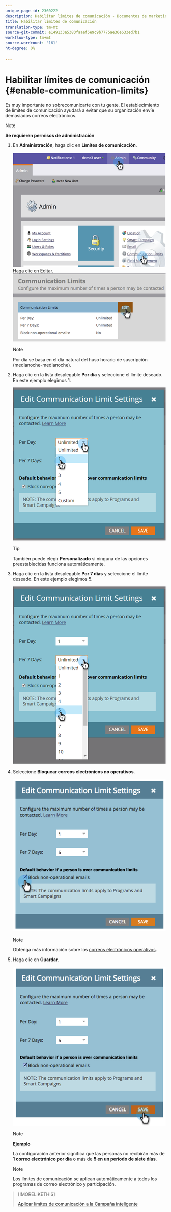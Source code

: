 ```yaml
---
unique-page-id: 2360222
description: Habilitar límites de comunicación - Documentos de marketing - Documentación del producto
title: Habilitar límites de comunicación
translation-type: tm+mt
source-git-commit: e149133a5383faaef5e9c9b7775ae36e633ed7b1
workflow-type: tm+mt
source-wordcount: '161'
ht-degree: 0%

---
```



# Habilitar límites de comunicación {#enable-communication-limits}

Es muy importante no sobrecomunicarte con tu gente. El establecimiento de límites de comunicación ayudará a evitar que su organización envíe demasiados correos electrónicos.

>[!NOTE]
>
>**Se requieren permisos de administración**

1. En **Administración**, haga clic en **Límites de comunicación**.

   ![](assets/image2014-9-18-15-3a53-3a37.png)
Haga clic en Editar.
   ![](assets/image2014-9-18-15-3a53-3a47.png)

   >[!NOTE]
   >
   >
   >Por día se basa en el día natural del huso horario de suscripción (medianoche-medianoche).

1. Haga clic en la lista desplegable **Por día** y seleccione el límite deseado. En este ejemplo elegimos 1.

   ![](assets/three.png)

   >[!TIP]
   >
   >También puede elegir **Personalizado** si ninguna de las opciones preestablecidas funciona automáticamente.

1. Haga clic en la lista desplegable **Por 7 días** y seleccione el límite deseado. En este ejemplo elegimos 5.

   ![](assets/four.png)

1. Seleccione **Bloquear correos electrónicos no operativos**.

   ![](assets/five.png)

   >[!NOTE]
   >
   >Obtenga más información sobre los [correos electrónicos operativos](http://docs.marketo.com/display/DOCS/Make+an+Email+Operational).

1. Haga clic en **Guardar**.

   ![](assets/six.png)

   >[!NOTE]
   >
   >**Ejemplo**
   >
   >
   >La configuración anterior significa que las personas no recibirán más de **1 correo electrónico por día** o más de **5 en un período de siete días**.

   >[!NOTE]
   >
   >
   >Los límites de comunicación se aplican automáticamente a todos los programas de correo electrónico y participación.

>[!MORELIKETHIS]
>
>[Aplicar límites de comunicación a la Campaña inteligente](../../../product-docs/core-marketo-concepts/smart-campaigns/using-smart-campaigns/apply-communication-limits-to-smart-campaign.md)

